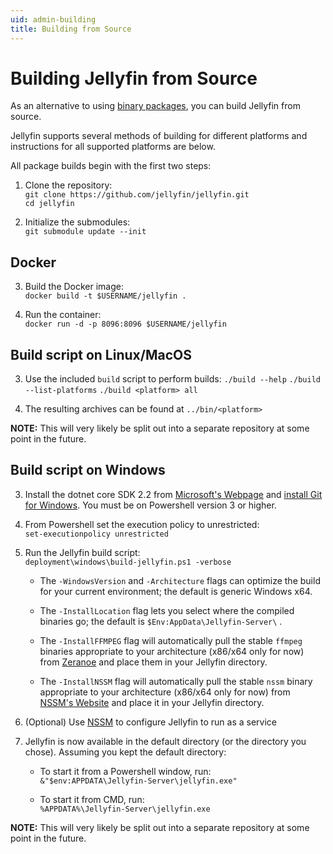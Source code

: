 ```yaml
---
uid: admin-building
title: Building from Source
---
```



[//]: # (TODO: Convert this page into links to project specific build instructions)

# Building Jellyfin from Source

As an alternative to using [binary packages](xref:admin-installing), you can build Jellyfin from source.

Jellyfin supports several methods of building for different platforms and instructions for all supported platforms are below.

All package builds begin with the first two steps:

1. Clone the repository:  
    `git clone https://github.com/jellyfin/jellyfin.git`  
    `cd jellyfin`

2. Initialize the submodules:  
    `git submodule update --init`

## Docker

3. Build the Docker image:  
    `docker build -t $USERNAME/jellyfin .`

4. Run the container:  
    `docker run -d -p 8096:8096 $USERNAME/jellyfin`

## Build script on Linux/MacOS

3. Use the included `build` script to perform builds:
    `./build --help`
    `./build --list-platforms`
    `./build <platform> all`

4. The resulting archives can be found at `../bin/<platform>`

**NOTE:** This will very likely be split out into a separate repository at some point in the future.

## Build script on Windows

3. Install the dotnet core SDK 2.2 from [Microsoft's Webpage](https://dotnet.microsoft.com/download/dotnet-core/2.2) and [install Git for Windows](https://gitforwindows.org/). You must be on Powershell version 3 or higher.

4. From Powershell set the execution policy to unrestricted:    
`set-executionpolicy unrestricted`

5. Run the Jellyfin build script:  
    `deployment\windows\build-jellyfin.ps1 -verbose`

    * The `-WindowsVersion` and `-Architecture` flags can optimize the build for your current environment; the default is generic Windows x64.

    * The `-InstallLocation` flag lets you select where the compiled binaries go; the default is `$Env:AppData\Jellyfin-Server\` .

    * The `-InstallFFMPEG` flag will automatically pull the stable `ffmpeg` binaries appropriate to your architecture (x86/x64 only for now) from [Zeranoe](https://ffmpeg.zeranoe.com/builds/) and place them in your Jellyfin directory.
    
    * The `-InstallNSSM` flag will automatically pull the stable `nssm` binary appropriate to your architecture (x86/x64 only for now) from [NSSM's Website](https://nssm.cc/) and place it in your Jellyfin directory. 

6. (Optional) Use [NSSM](https://nssm.cc/) to configure Jellyfin to run as a service

7. Jellyfin is now available in the default directory (or the directory you chose). Assuming you kept the default directory:

    * To start it from a Powershell window, run:  
        `&"$env:APPDATA\Jellyfin-Server\jellyfin.exe"`

    * To start it from CMD, run:  
        `%APPDATA%\Jellyfin-Server\jellyfin.exe`

**NOTE:** This will very likely be split out into a separate repository at some point in the future.
